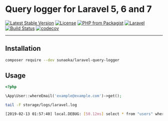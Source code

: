 # Query logger for Laravel 5, 6 and 7

[![Latest Stable Version](https://poser.pugx.org/sunaoka/laravel-query-logger/v/stable)](https://packagist.org/packages/sunaoka/laravel-query-logger)
[![License](https://poser.pugx.org/sunaoka/laravel-query-logger/license)](https://packagist.org/packages/sunaoka/laravel-query-logger)
[![PHP from Packagist](https://img.shields.io/packagist/php-v/sunaoka/laravel-query-logger)](composer.json)
[![Laravel](https://img.shields.io/badge/laravel-5.x%20%7C%206.x%20%7C%207.x-red)](https://laravel.com/)
[![Build Status](https://travis-ci.org/sunaoka/laravel-query-logger.svg?branch=develop)](https://travis-ci.org/sunaoka/laravel-query-logger)
[![codecov](https://codecov.io/gh/sunaoka/laravel-query-logger/branch/develop/graph/badge.svg)](https://codecov.io/gh/sunaoka/laravel-query-logger)

----

## Installation

```bash
composer require --dev sunaoka/laravel-query-logger
```

## Usage

```php
<?php

\App\User::whereEmail('example@example.com')->get();
```

```bash
tail -F storage/logs/laravel.log
```

```bash
[2019-02-13 01:57:40] local.DEBUG: [50.12ms] select * from "users" where "email" = 'example@example.com';  
```
